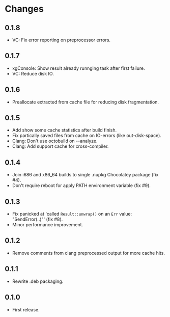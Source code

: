 # Changes

## 0.1.8

 * VC: Fix error reporting on preprocessor errors.

## 0.1.7

 * xgConsole: Show result already runnging task after first failure.
 * VC: Reduce disk IO.

## 0.1.6

 * Preallocate extracted from cache file for reducing disk fragmentation.

## 0.1.5

 * Add show some cache statistics after build finish.
 * Fix partically saved files from cache on IO-errors (like out-disk-space).
 * Clang: Don't use octobuild on --analyze.
 * Clang: Add support cache for cross-compiler.

## 0.1.4

 * Join i686 and x86_64 builds to single .nupkg Chocolatey package (fix #4).
 * Don't require reboot for apply PATH environment variable (fix #9).

## 0.1.3

 * Fix panicked at 'called `Result::unwrap()` on an `Err` value: "SendError(..)"' (fix #8).
 * Minor performance improvement.

## 0.1.2

 * Remove comments from clang preprocessed output for more cache hits.

## 0.1.1

 * Rewrite .deb packaging.

## 0.1.0

 * First release.
